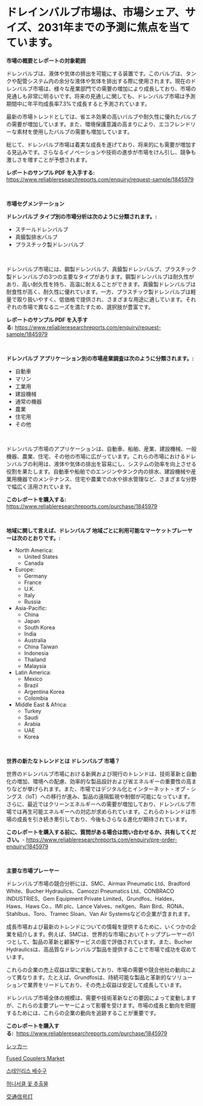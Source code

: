 <p><h1>ドレインバルブ市場は、市場シェア、サイズ、2031年までの予測に焦点を当てています。</h1></p><p><strong>市場の概要とレポートの対象範囲</strong></p>
<p><p>ドレンバルブは、液体や気体の排出を可能にする装置です。このバルブは、タンクや配管システム内の余分な液体や気体を排出する際に使用されます。現在のドレンバルブ市場は、様々な産業部門での需要の増加により成長しており、市場の見通しも非常に明るいです。将来の見通しに関しても、ドレンバルブ市場は予測期間中に年平均成長率7.3%で成長すると予測されています。</p><p>最新の市場トレンドとしては、省エネ効果の高いバルブや耐久性に優れたバルブの需要が増加しています。また、環境保護意識の高まりにより、エコフレンドリーな素材を使用したバルブの需要も増加しています。</p><p>総じて、ドレンバルブ市場は着実な成長を遂げており、将来的にも需要が増加する見込みです。さらなるイノベーションや技術の進歩が市場をけん引し、競争も激しさを増すことが予想されます。</p></p>
<p><strong>レポートのサンプル PDF を入手する:</strong> <a href="https://www.reliableresearchreports.com/enquiry/request-sample/1845979">https://www.reliableresearchreports.com/enquiry/request-sample/1845979</a></p>
<p>&nbsp;</p>
<p><strong>市場セグメンテーション</strong></p>
<p><strong>ドレンバルブ タイプ別の市場分析は次のように分類されます。:</strong></p>
<p><ul><li>スチールドレンバルブ</li><li>真鍮製排水バルブ</li><li>プラスチック製ドレンバルブ</li></ul></p>
<p>&nbsp;</p>
<p><p>ドレンバルブ市場には、鋼製ドレンバルブ、真鍮製ドレンバルブ、プラスチック製ドレンバルブの3つの主要なタイプがあります。鋼製ドレンバルブは耐久性があり、高い耐久性を持ち、高温に耐えることができます。真鍮製ドレンバルブは耐食性が高く、耐久性に優れています。一方、プラスチック製ドレンバルブは軽量で取り扱いやすく、低価格で提供され、さまざまな用途に適しています。それぞれの市場で異なるニーズを満たすため、選択肢が豊富です。</p></p>
<p><strong>レポートのサンプル PDF を入手する:</strong>&nbsp;<a href="https://www.reliableresearchreports.com/enquiry/request-sample/1845979">https://www.reliableresearchreports.com/enquiry/request-sample/1845979</a></p>
<p>&nbsp;</p>
<p><strong> ドレンバルブ アプリケーション別の市場産業調査は次のように分類されます。:</strong></p>
<p><ul><li>自動車</li><li>マリン</li><li>工業用</li><li>建設機械</li><li>通常の機器</li><li>農業</li><li>住宅用</li><li>その他</li></ul></p>
<p>&nbsp;</p>
<p><p>ドレンバルブ市場のアプリケーションは、自動車、船舶、産業、建設機械、一般機器、農業、住宅、その他の市場に広がっています。これらの市場におけるドレンバルブの利用は、液体や気体の排出を容易にし、システムの効率を向上させる役割を果たします。自動車や船舶でのエンジンやタンク内の排水、建設機械や産業用機器でのメンテナンス、住宅や農業での水や排水管理など、さまざまな分野で幅広く活用されています。</p></p>
<p><strong>このレポートを購入する:</strong>&nbsp; <a href="https://www.reliableresearchreports.com/purchase/1845979">https://www.reliableresearchreports.com/purchase/1845979</a></p>
<p>&nbsp;</p>
<p><strong>地域に関して言えば、ドレンバルブ 地域ごとに利用可能なマーケットプレーヤーは次のとおりです。:</strong></p>
<p><ul>
    <li>
        North America:
        <ul>
            <li>United States</li>
            <li>Canada</li>
        </ul>
    </li>
    <li>
        Europe:
        <ul>
            <li>Germany</li>
            <li>France</li>
            <li>U.K.</li>
            <li>Italy</li>
            <li>Russia</li>
        </ul>
    </li>
    <li>
        Asia-Pacific:
        <ul>
            <li>China</li>
            <li>Japan</li>
            <li>South Korea</li>
            <li>India</li>
            <li>Australia</li>
            <li>China Taiwan</li>
            <li>Indonesia</li>
            <li>Thailand</li>
            <li>Malaysia</li>
        </ul>
    </li>
    <li>
        Latin America:
        <ul>
            <li>Mexico</li>
            <li>Brazil</li>
            <li>Argentina Korea</li>
            <li>Colombia</li>
        </ul>
    </li>
    <li>
        Middle East & Africa:
        <ul>
            <li>Turkey</li>
            <li>Saudi</li>
            <li>Arabia</li>
            <li>UAE</li>
            <li>Korea</li>
        </ul>
    </li>
    </ul></p>
<p>&nbsp;</p>
<p><strong>世界の新たなトレンドとは ドレンバルブ 市場？</strong></p>
<p><p>世界のドレンバルブ市場における新興および現行のトレンドは、技術革新と自動化の増加、環境への配慮、効率的な製品設計および省エネルギーの重要性の高まりなどが挙げられます。また、市場ではデジタル化とインターネット・オブ・シングス（IoT）への移行が進み、製品の遠隔監視や制御が可能になっています。さらに、最近ではクリーンエネルギーへの需要が増加しており、ドレンバルブ市場では再生可能エネルギーへの対応が求められています。これらのトレンドは市場の成長を引き続き牽引しており、今後もさらなる進化が期待されています。</p></p>
<p><strong>このレポートを購入する前に、質問がある場合は問い合わせるか、共有してください。</strong>- <a href="https://www.reliableresearchreports.com/enquiry/pre-order-enquiry/1845979">https://www.reliableresearchreports.com/enquiry/pre-order-enquiry/1845979</a></p>
<p>&nbsp;</p>
<p><strong>主要な市場プレーヤー</strong></p>
<p><p>ドレンバルブ市場の競合分析には、SMC、Airmax Pneumatic Ltd、Bradford White、Bucher Hydraulics、Camozzi Pneumatics Ltd、CONBRACO INDUSTRIES、Gem Equipment Private Limited、Grundfos、Haldex、Haws、Haws Co.、IMI plc、Lance Valves、neXgen、Rain Bird、RONA、Stahlbus、Toro、Tramec Sloan、Van Air Systemsなどの企業が含まれます。</p><p>成長市場および最新のトレンドについての情報を提供するために、いくつかの企業を紹介します。例えば、SMCは、世界的な市場においてトッププレーヤーの1つとして、製品の革新と顧客サービスの面で評価されています。また、Bucher Hydraulicsは、高品質なドレンバルブ製品を提供することで市場で成功を収めています。</p><p>これらの企業の売上収益は常に変動しており、市場の需要や競合他社の動向によって異なります。たとえば、Grundfosは、持続可能な製品と革新的なソリューションで業界をリードしており、その売上収益は安定して成長しています。</p><p>ドレンバルブ市場全体の規模は、需要や技術革新などの要因によって変動しますが、これらの主要プレーヤーによって影響を受けます。市場の成長と動向を把握するためには、これらの企業の動向を追跡することが重要です。</p></p>
<p><strong>このレポートを購入する:</strong>&nbsp;&nbsp;<a href="https://www.reliableresearchreports.com/purchase/1845979">https://www.reliableresearchreports.com/purchase/1845979</a></p>
<p><p><a href="https://medium.com/@reyeshowell655/%E3%83%AC%E3%83%83%E3%82%AB%E3%83%BC%E5%B8%82%E5%A0%B4%E3%82%B7%E3%82%A7%E3%82%A2%E3%81%AE%E9%80%B2%E5%8C%96%E3%81%A8%E5%B8%82%E5%A0%B4%E6%88%90%E9%95%B7%E3%83%88%E3%83%AC%E3%83%B3%E3%83%892024%E5%B9%B4-2031%E5%B9%B4-de0a5baf9673">レッカー</a></p><p><a href="https://meowing-lemming-dd3.notion.site/Fused-Couplers-Market-Size-Evaluating-its-Market-Trends-Growth-and-Projections-2024-2031-fe52d44780cd461a9194e522f9102620">Fused Couplers Market</a></p><p><a href="https://github.com/vsnao330707/Market-Research-Report-List-1/blob/main/3643032190555.md">스테인리스 배수구</a></p><p><a href="https://github.com/laholand/Market-Research-Report-List-2/blob/main/3036941190554.md">허니서클 꽃 추출물</a></p><p><a href="https://medium.com/@reyeshowell655/%E4%BF%A1%E5%8F%B7%E6%A9%9F%E5%B8%82%E5%A0%B4-%E5%B8%82%E5%A0%B4%E3%82%B7%E3%82%A7%E3%82%A2-%E5%B8%82%E5%A0%B4%E5%8B%95%E5%90%91-%E5%B0%86%E6%9D%A5%E3%81%AE%E6%88%90%E9%95%B7%E3%82%92%E6%8E%A2%E3%82%8B-7505bedb5d90">交通信号灯</a></p></p>